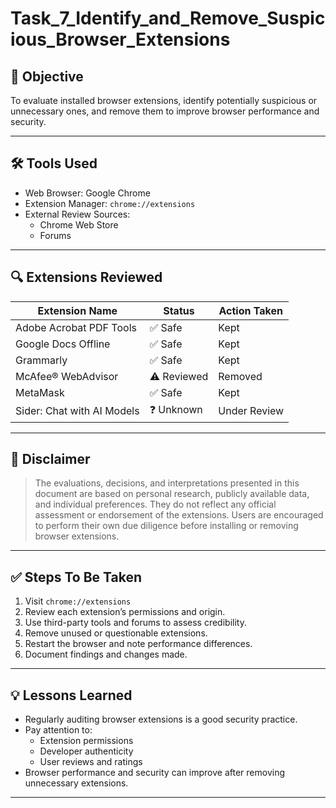 # Task_7_Identify_and_Remove_Suspicious_Browser_Extensions

## 🎯 Objective
To evaluate installed browser extensions, identify potentially suspicious or unnecessary ones, and remove them to improve browser performance and security.

---

## 🛠️ Tools Used
- Web Browser: Google Chrome
- Extension Manager: `chrome://extensions`
- External Review Sources:
  - Chrome Web Store
  - Forums

---

## 🔍 Extensions Reviewed

| Extension Name                    | Status     | Action Taken |
|----------------------------------|------------|--------------|
| Adobe Acrobat PDF Tools          | ✅ Safe    | Kept         |
| Google Docs Offline              | ✅ Safe    | Kept         |
| Grammarly                        | ✅ Safe    | Kept         |
| McAfee® WebAdvisor               | ⚠️ Reviewed| Removed      |
| MetaMask                         | ✅ Safe    | Kept         |
| Sider: Chat with AI Models       | ❓ Unknown | Under Review |

---
## 📢 Disclaimer

> The evaluations, decisions, and interpretations presented in this document are based on personal research, publicly available data, and individual preferences. They do not reflect any official assessment or endorsement of the extensions. Users are encouraged to perform their own due diligence before installing or removing browser extensions.

---

## ✅ Steps To Be Taken

1. Visit `chrome://extensions`
2. Review each extension’s permissions and origin.
3. Use third-party tools and forums to assess credibility.
4. Remove unused or questionable extensions.
5. Restart the browser and note performance differences.
6. Document findings and changes made.

---

## 💡 Lessons Learned

- Regularly auditing browser extensions is a good security practice.
- Pay attention to:
  - Extension permissions
  - Developer authenticity
  - User reviews and ratings
- Browser performance and security can improve after removing unnecessary extensions.

---


